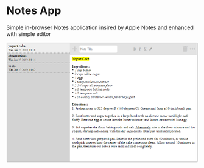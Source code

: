 # Notes App

Simple in-browser Notes application insired by Apple Notes and enhanced with simple editor

![Notes App Image](img/notes.png?raw=true "Notes App")

